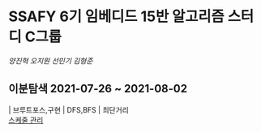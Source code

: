 # SSAFY 6기 임베디드 15반 알고리즘 스터디 C그룹
  *양진혁* *오지원* *선민기* *김형준*

## 이분탐색 2021-07-26 ~ 2021-08-02
| 브루트포스,구현 | DFS,BFS | 최단거리
</br>
<a href="https://docs.google.com/spreadsheets/d/1enk4ziaIpllC1OXJL1mqEuoNUDGdqES1kDXqCClyDvU/edit#gid=0">스케줄 관리</a>
